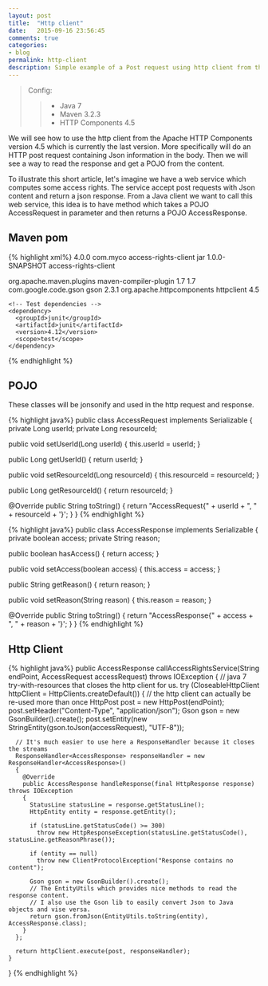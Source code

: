 ```yaml
---
layout: post
title:  "Http client"
date:   2015-09-16 23:56:45
comments: true
categories:
- blog
permalink: http-client
description: Simple example of a Post request using http client from the Apache HTTP Components 4.5 (Java 7).
---
```


>Config:
>
> > * Java 7
> > * Maven 3.2.3
> > * HTTP Components 4.5

We will see how to use the http client from the Apache HTTP Components version 4.5 which is currently the last
version. More specifically will do an HTTP post request containing Json information in the body. Then we will see a
way to read the response and get a POJO from the content.

To illustrate this short article, let's imagine we have a web service which computes some access rights. The service
accept
post requests with Json content and return a json response. From a Java client we want to call
this web service, this idea is to have method which takes a POJO AccessRequest in parameter and then returns a POJO
AccessResponse.

## Maven pom

{% highlight xml%}
<project xmlns="http://maven.apache.org/POM/4.0.0" xmlns:xsi="http://www.w3.org/2001/XMLSchema-instance"
         xsi:schemaLocation="http://maven.apache.org/POM/4.0.0 http://maven.apache.org/maven-v4_0_0.xsd">
  <modelVersion>4.0.0</modelVersion>
  <groupId>com.myco</groupId>
  <artifactId>access-rights-client</artifactId>
  <packaging>jar</packaging>
  <version>1.0.0-SNAPSHOT</version>
  <name>access-rights-client</name>

  <build>
    <plugins>
      <plugin>
        <groupId>org.apache.maven.plugins</groupId>
        <artifactId>maven-compiler-plugin</artifactId>
        <configuration>
          <source>1.7</source>
          <target>1.7</target>
        </configuration>
      </plugin>
    </plugins>
  </build>

  <dependencies>
    <dependency>
      <groupId>com.google.code.gson</groupId>
      <artifactId>gson</artifactId>
      <version>2.3.1</version>
    </dependency>
    <dependency>
      <groupId>org.apache.httpcomponents</groupId>
      <artifactId>httpclient</artifactId>
      <version>4.5</version>
    </dependency>

    <!-- Test dependencies -->
    <dependency>
      <groupId>junit</groupId>
      <artifactId>junit</artifactId>
      <version>4.12</version>
      <scope>test</scope>
    </dependency>
  </dependencies>

</project>
{% endhighlight %}

## POJO

These classes will be jonsonify and used in the http request and response.

{% highlight java%}
public class AccessRequest implements Serializable
{
  private Long userId;
  private Long resourceId;

  public void setUserId(Long userId)
  {
    this.userId = userId;
  }

  public Long getUserId()
  {
    return userId;
  }

  public void setResourceId(Long resourceId)
  {
    this.resourceId = resourceId;
  }

  public Long getResourceId()
  {
    return resourceId;
  }

  @Override
  public String toString()
  {
    return "AccessRequest{" + userId + ", " + resourceId + '}';
  }
}
{% endhighlight %}

{% highlight java%}
public class AccessResponse implements Serializable
{
  private boolean access;
  private String reason;

  public boolean hasAccess()
  {
    return access;
  }

  public void setAccess(boolean access)
  {
    this.access = access;
  }

  public String getReason()
  {
    return reason;
  }

  public void setReason(String reason)
  {
    this.reason = reason;
  }

  @Override
  public String toString()
  {
    return "AccessResponse{" + access + ", " + reason + '}';
  }
}
{% endhighlight %}

## Http Client

{% highlight java%}
 public AccessResponse callAccessRightsService(String endPoint, AccessRequest accessRequest)
    throws IOException
  {
    // java 7 try-with-resources that closes the http client for us.
    try (CloseableHttpClient httpClient = HttpClients.createDefault())
    {
      // the http client can actually be re-used more than once
      HttpPost post = new HttpPost(endPoint);
      post.setHeader("Content-Type", "application/json");
      Gson gson = new GsonBuilder().create();
      post.setEntity(new StringEntity(gson.toJson(accessRequest), "UTF-8"));

      // It's much easier to use here a ResponseHandler because it closes the streams
      ResponseHandler<AccessResponse> responseHandler = new ResponseHandler<AccessResponse>()
      {
        @Override
        public AccessResponse handleResponse(final HttpResponse response) throws IOException
        {
          StatusLine statusLine = response.getStatusLine();
          HttpEntity entity = response.getEntity();

          if (statusLine.getStatusCode() >= 300)
            throw new HttpResponseException(statusLine.getStatusCode(), statusLine.getReasonPhrase());

          if (entity == null)
            throw new ClientProtocolException("Response contains no content");

          Gson gson = new GsonBuilder().create();
          // The EntityUtils which provides nice methods to read the response content.
          // I also use the Gson lib to easily convert Json to Java objects and vise versa.
          return gson.fromJson(EntityUtils.toString(entity), AccessResponse.class);
        }
      };

      return httpClient.execute(post, responseHandler);
    }
  }
{% endhighlight %}


